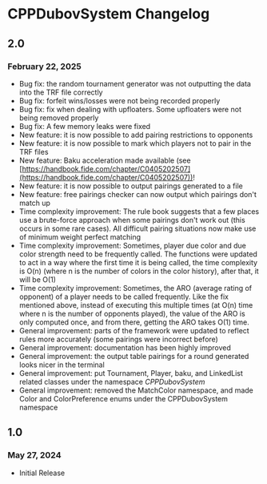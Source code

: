 #  CPPDubovSystem Changelog

## 2.0
### February 22, 2025

- Bug fix: the random tournament generator was not outputting the data into the TRF file correctly
- Bug fix: forfeit wins/losses were not being recorded properly
- Bug fix: fix when dealing with upfloaters. Some upfloaters were not being removed properly
- Bug fix: A few memory leaks were fixed
- New feature: it is now possible to add pairing restrictions to opponents
- New feature: it is now possible to mark which players not to pair in the TRF files
- New feature: Baku acceleration made available (see [https://handbook.fide.com/chapter/C0405202507](https://handbook.fide.com/chapter/C0405202507))!
- New feature: it is now possible to output pairings generated to a file
- New feature: free pairings checker can now output which pairings don't match up
- Time complexity improvement: The rule book suggests that a few places use a brute-force approach when some pairings don't work out (this occurs in some rare cases). All difficult pairing situations now make use of minimum weight perfect matching
- Time complexity improvement: Sometimes, player due color and due color strength need to be frequently called. The functions were updated to act in a way where the first time it is being called, the time complexity is O(n) (where n is the number of colors in the color history), after that, it will be O(1)
- Time complexity improvement: Sometimes, the ARO (average rating of opponent) of a player needs to be called frequently. Like the fix mentioned above, instead of executing this multiple times (at O(n) time where n is the number of opponents played), the value of the ARO is only computed once, and from there, getting the ARO takes O(1) time.
- General improvement: parts of the framework were updated to reflect rules more accurately (some pairings were incorrect before)
- General improvement: documentation has been highly improved
- General improvement: the output table pairings for a round generated looks nicer in the terminal
- General improvement: put Tournament, Player, baku, and LinkedList related classes under the namespace _CPPDubovSystem_
- General improvement: removed the MatchColor namespace, and made Color and ColorPreference enums under the CPPDubovSystem namespace

## 1.0
### May 27, 2024
- Initial Release
